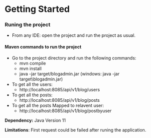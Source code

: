 # Getting Started

### Runing the project
* From any IDE: open the project and run the project as usual.

#### Maven commands to run the project
* Go to the project directory and run the following commands:
    * mvn compile
    * mvn install
    * java -jar target/blogadmin.jar (windows: java -jar target\blogadmin.jar)
* To get all the users:
    * http://localhost:8085/api/v1/blog/users
* To get all the posts:
    * http://localhost:8085/api/v1/blog/posts
* To get all the posts Mapped to relavent user:
    * http://localhost:8085/api/v1/blog/postbyuser


**Dependency:**  Java Version 11 

**Limitations**: First request could be failed after runing the application.  
